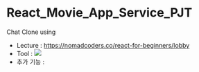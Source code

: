 # React_Movie_App_Service_PJT

Chat Clone using 
- Lecture : https://nomadcoders.co/react-for-beginners/lobby
- Tool : <img src="https://img.shields.io/badge/vs Code-007ACC?style=plastic-square&logo=Visual Studio Code&logoColor=white"/>
- 추가 기능 : 
